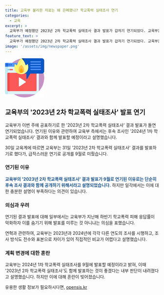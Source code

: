 ```yaml
---
title: 교육부 불리한 자료는 왜 은폐했나? 학교폭력 실태조사 연기
categories:
  - 교육
excerpt: >
  교육부가 예정했던 2023년 2차 학교폭력 실태조사 결과 발표가 갑자기 연기되었다. 교육부는 2024년 1차 학교폭력 실태조사 결과와 함께 9월에 발표할 예정이지만, 이로 인해 학폭 실태조사에 대한 관심과 우려가 커지고 있다. 일각에서는 과거 자료와 조사 방식의 차이로 인해 결과를 비교하고 평가하는 것이 어려울 것이라며 교육부의 결정에 대한 의문을 제기하고 있다. 또한, 교육부가 정보를 은폐하려는 의도가 있다는 우려도 나오고 있으며, 9월 발표 일정도 불확실하다는 지적도 있다. 교육부는 이에 대해 결과를 은폐하는 것은 아니라며 최대한 일정을 맞추겠다는 입장을 전했다.
feature_text: >
  교육부가 예정했던 2023년 2차 학교폭력 실태조사 결과 발표가 갑자기 연기되었다. 교육부는 2024년 1차 학교폭력 실태조사 결과와 함께 9월에 발표할 예정이지만, 이로 인해 학폭 실태조사에 대한 관심과 우려가 커지고 있다. 일각에서는 과거 자료와 조사 방식의 차이로 인해 결과를 비교하고 평가하는 것이 어려울 것이라며 교육부의 결정에 대한 의문을 제기하고 있다. 또한, 교육부가 정보를 은폐하려는 의도가 있다는 우려도 나오고 있으며, 9월 발표 일정도 불확실하다는 지적도 있다. 교육부는 이에 대해 결과를 은폐하는 것은 아니라며 최대한 일정을 맞추겠다는 입장을 전했다.
image: '/assets/img/newspaper.png'
---
```


<p><img src="/assets/img/news.png" alt="rentncar 속보" /></p>

<h2 data-ke-size="size26">교육부의 '2023년 2차 학교폭력 실태조사' 발표 연기</h2>

<p>교육부가 이번 주에 공표하기로 한 '2023년 2차 학교폭력 실태조사' 결과 발표가 돌연 연기되었습니다. 연기된 이유와 관련하여 교육부 측에서는 후속 조사인 '2024년 1차 학교폭력 실태조사' 결과와 함께 발표할 예정이라고 설명했습니다.</p>

<p data-ke-size="size16">30일 교육계에 따르면 교육부는 31일 '2023년 2차 학교폭력 실태조사' 결과를 발표하기로 했다가, 급작스러운 연기로 공개를 9월로 미뤘습니다.</p>

<h3>연기된 이유</h3>

<p><b><span style="color: #1a5490;">교육부의 '2023년 2차 학교폭력 실태조사' 결과 발표가 9월로 연기된 이유로는 단순히 후속 조사 결과와 함께 공개하기 위해서라고 설명되었습니다.</span></b> 하지만 일각에서는 이에 대한 충분한 설명이 부족하다는 의견이 있습니다.</p>

<h3>의심과 우려</h3>

<p>연기된 결과 발표에 대해 일부에서는 교육부가 지난해 하반기 학교폭력 피해 응답률이 악화하자 이를 숨기기 위해 발표를 미루는 것 아니냐는 의심을 표했습니다.</p>

<p data-ke-size="size16">연혁과 관련하여, 교육부는 2023년과 2024년에 각각 다른 연도의 조사를 시행하고, 조사 방식도 전수와 표본으로 차이가 있어 직접적인 비교가 어렵다고 설명했습니다.</p>

<h3>계획 변경에 대한 혼란</h3>

<p>교육부는 2024년 1차 학교폭력 실태조사를 9월에 발표할 예정이라고 밝혀, 이때 '2023년 2차 학교폭력 실태조사'도 함께 발표하는 것이 좋겠다는 내부 판단이 내려졌다고 설명했습니다. 하지만 이에 대해 혼란이 빚어졌습니다.</p>
유용한 생활 정보가 필요하시다면, <a href="https://opensis.kr" rel="dofollow">opensis.kr</a>


